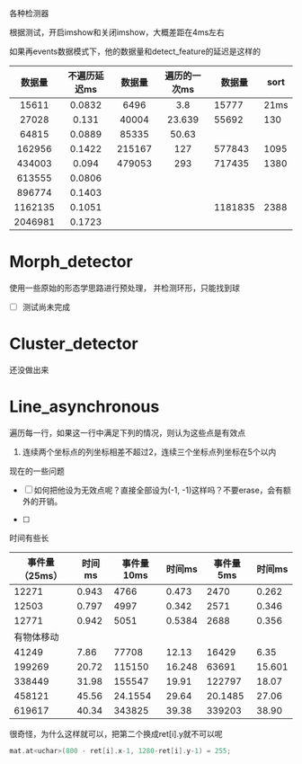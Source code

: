 各种检测器

根据测试，开启imshow和关闭imshow，大概差距在4ms左右



如果再events数据模式下，他的数据量和detect_feature的延迟是这样的

|数据量|不遍历延迟ms|数据量|遍历的一次ms|数据量|sort|
|:---:|:---:|:---:|:---:|-----|-----|
|15611|0.0832|6496|3.8|15777|21ms|
|27028|0.131|40004|23.639|55692|130|
|64815|0.0889|85335|50.63|||
|162956|0.1422|215167|127|577843|1095|
|434003|0.094|479053|293|717435|1380|
|613555|0.0806|||||
|896774|0.1403|||||
|1162135|0.1051|||1181835|2388|
|2046981|0.1723|||||





# Morph_detector

使用一些原始的形态学思路进行预处理， 并检测环形，只能找到球

- [ ] 测试尚未完成



# Cluster_detector

还没做出来



# Line_asynchronous

遍历每一行，如果这一行中满足下列的情况，则认为这些点是有效点

1. 连续两个坐标点的列坐标相差不超过2，连续三个坐标点列坐标在5个以内



现在的一些问题

- [ ] 如何把他设为无效点呢？直接全部设为(-1, -1)这样吗？不要erase，会有额外的开销。

- [ ] 

时间有些长



| 事件量（25ms） | 时间ms | 事件量10ms | 时间ms | 事件量5ms | 时间ms |
| -------------- | ------ | ---------- | ------ | --------- | ------ |
| 12271          | 0.943  | 4766       | 0.473  | 2470      | 0.262  |
| 12503          | 0.797  | 4997       | 0.342  | 2571      | 0.346  |
| 12771          | 0.942  | 5051       | 0.5384 | 2688      | 0.356  |
| 有物体移动     |        |            |        |           |        |
| 41249          | 7.86   | 77708      | 12.13  | 16429     | 6.35   |
| 199269         | 20.72  | 115150     | 16.248 | 63691     | 15.601 |
| 338449         | 31.98  | 155547     | 19.91  | 122797    | 18.07  |
| 458121         | 45.56  | 24.1554    | 29.64  | 20.1485   | 27.06  |
| 619617         | 40.34  | 343825     | 39.38  | 339203    | 38.90  |



很奇怪，为什么这样就可以，把第二个换成ret[i].y就不可以呢

```c++
mat.at<uchar>(800 - ret[i].x-1, 1280-ret[i].y-1) = 255;
```

